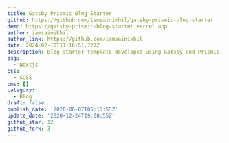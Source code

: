 ```yaml
---
title: Gatsby Prismic Blog Starter
github: https://github.com/iamsainikhil/gatsby-prismic-blog-starter
demo: https://gatsby-prismic-blog-starter.vercel.app
author: iamsainikhil
author_link: https://github.com/iamsainikhil
date: 2024-02-18T11:16:51.727Z
description: Blog starter template developed using Gatsby and Prismic.
ssg:
  - Nextjs
css:
  - SCSS
cms: []
category:
  - Blog
draft: false
publish_date: '2020-06-07T05:15:55Z'
update_date: '2020-12-24T19:00:55Z'
github_star: 12
github_fork: 3
---
```


